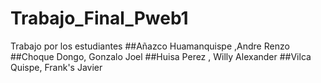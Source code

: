 # Trabajo_Final_Pweb1
Trabajo por los estudiantes
  ##Añazco Huamanquispe ,Andre Renzo 
  ##Choque Dongo, Gonzalo Joel 
  ##Huisa Perez , Willy Alexander
  ##Vilca Quispe, Frank's Javier

